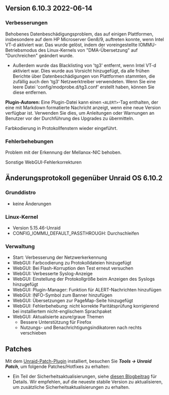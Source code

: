 ## Version 6.10.3 2022-06-14

### Verbesserungen

Behobenes Datenbeschädigungsproblem, das auf einigen Plattformen, insbesondere auf dem HP Microserver Gen8/9, auftreten konnte, wenn Intel VT-d aktiviert war.
Das wurde gelöst, indem der voreingestellte IOMMU-Betriebsmodus des Linux-Kernels von "DMA-Übersetzung" auf "Durchreichen" geändert wurde.

- Außerdem wurde das Blacklisting von 'tg3' entfernt, wenn Intel VT-d aktiviert war. Dies wurde aus Vorsicht hinzugefügt, da alle frühen
  Berichte über Datenbeschädigungen von Plattformen stammten, die zufällig auch den 'tg3' Netzwerktreiber verwendeten. Wenn Sie eine
  leere Datei 'config/modprobe.d/tg3.conf' erstellt haben, können Sie diese entfernen.

**Plugin-Autoren:** Eine Plugin-Datei kann einen `<ALERT>`-Tag enthalten, der eine mit Markdown formatierte Nachricht anzeigt, wenn eine neue Version verfügbar ist.
Verwenden Sie dies, um Anleitungen oder Warnungen an Benutzer vor der Durchführung des Upgrades zu übermitteln.

Farbkodierung in Protokollfenstern wieder eingeführt.

### Fehlerbehebungen

Problem mit der Erkennung der Mellanox-NIC behoben.

Sonstige WebGUI-Fehlerkorrekturen

## Änderungsprotokoll gegenüber Unraid OS 6.10.2

### Grunddistro

- keine Änderungen

### Linux-Kernel

- Version 5.15.46-Unraid
- CONFIG\_IOMMU\_DEFAULT\_PASSTHROUGH: Durchschleifen

### Verwaltung

- Start: Verbesserung der Netzwerkerkennung
- WebGUI: Farbcodierung zu Protokolldateien hinzugefügt
- WebGUI: Bei Flash-Korruption den Test erneut versuchen
- WebGUI: Verbesserte Syslog-Anzeige
- WebGUI: Einstellung der Protokollgröße beim Anzeigen des Syslogs hinzugefügt
- WebGUI: Plugin-Manager: Funktion für ALERT-Nachrichten hinzufügen
- WebGUI: INFO-Symbol zum Banner hinzufügen
- WebGUI: Übersetzungen zur PageMap-Seite hinzugefügt
- WebGUI: Fehlerbehebung: nicht korrekte Paritätsprüfung korrigierend bei installiertem nicht-englischem Sprachpaket
- WebGUI: Aktualisierte azure/graue Themen
  - Bessere Unterstützung für Firefox
  - Nutzungs- und Benachrichtigungsindikatoren nach rechts verschieben

## Patches

Mit dem [Unraid-Patch-Plugin](https://forums.unraid.net/topic/185560-unraid-patch-plugin/) installiert, besuchen Sie _**Tools → Unraid Patch**_, um folgende Patches/Hotfixes zu erhalten:

- Ein Teil der Sicherheitsaktualisierungen, siehe [diesen Blogbeitrag](https://unraid.net/blog/cvd) für Details. Wir empfehlen, auf die neueste stabile Version zu aktualisieren, um zusätzliche Sicherheitsaktualisierungen zu erhalten.
